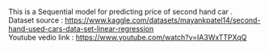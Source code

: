 This is a Sequential model for predicting price of second hand car .<br/>
Dataset source :
https://www.kaggle.com/datasets/mayankpatel14/second-hand-used-cars-data-set-linear-regression <br/>
Youtube vedio link :
https://www.youtube.com/watch?v=IA3WxTTPXqQ